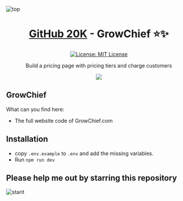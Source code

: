 ![top](https://user-images.githubusercontent.com/100117126/226394199-4072d339-5841-47b1-acab-2d2906c78d96.png)
<h1 align="center"><a href="https://github20k.com">GitHub 20K</a> - GrowChief ⭐️✨</h1>

<p align="center">
  <a href="https://opensource.org/licenses/MIT" target="_blank">
    <img alt="License: MIT License" src="https://img.shields.io/badge/License-MIT License-yellow.svg" />
  </a>
</p>

<p align="center">Build a pricing page with pricing tiers and charge customers</p>

<p align="center">
  <img src="https://github.com/github-20k/growchief/assets/100117126/f0661e9c-2573-40d4-a6ba-1ba14d4123bd" align="center" />
</p>


## GrowChief

What can you find here:
- The full website code of GrowChief.com


## Installation

- copy `.env.example` to `.env` and add the missing variables.
- Run `npm run dev`

## Please help me out by starring this repository

![starit](https://user-images.githubusercontent.com/100117126/226560726-9e6b5b7d-b881-4a3c-90e5-a190c5433866.gif)
